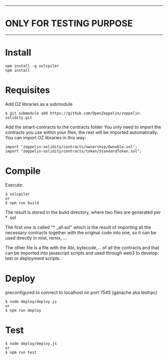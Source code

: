 **************************
# ONLY FOR TESTING PURPOSE
**************************

# Install

```
npm install -g solcpiler
npm install
```

# Requisites

Add OZ libraries as a submodule

```
$ git submodule add https://github.com/OpenZeppelin/zeppelin-solidity.git
```

Add the smart-contracts to the contracts folder
You only need to import the contracts you use within your files, the rest will be imported automatically.
You can import OZ libraries in this way:

```
import "zeppelin-solidity/contracts/ownership/Ownable.sol";
import "zeppelin-solidity/contracts/token/StandardToken.sol";
```

# Compile

Execute:

```
$ solcpiler
or
$ npm run build
```

The result is stored in the build directory, where two files are generated per * .sol

The first one is called "* _all.sol" which is the result of importing all the necessary contracts together with the original code into one, so it can be used directly in mist, remix, ...

The other file is a file with the Abi, bytecode,... of all the contracts and that can be imported into javascript scripts and used through web3 to develop test or deployment scripts.

# Deploy

preconfigured to connect to localhost on port 7545 (ganache aka testrpc)
```
$ node deploy/deploy.js
or
$ npm run deploy
```

# Test
```
$ node deploy/deploy.js
or
$ npm run test
```
